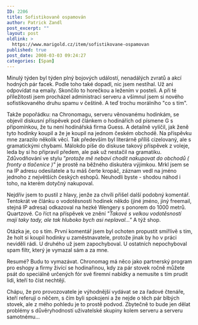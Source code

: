 ```yaml
---
ID: 2206
title: Sofistikovaně ospamován
author: Patrick Zandl
post_excerpt: ""
layout: post
oldlink: >
  https://www.marigold.cz/item/sofistikovane-ospamovan
published: true
post_date: 2008-03-03 09:24:27
categories: [Spam]
---
```

Minulý týden byl týden plný bojových událostí, nenadálých zvratů a akcí hodných pár facek. Podle toho také dopadl, nic jsem nestíhal. Už ani odpovídat na emaily. Skončilo to horečkou a ležením v posteli. A při té příležitosti jsem procházel administraci serveru a všimnul jsem si nového sofistikovaného druhu spamu v češtině. A teď trochu morálního "co s tím".

Takže popořádku: na Chronomagu, serveru věnovanému hodinkám, se objevil diskusní příspěvek pod článkem o hodinářích od písmene G s připomínkou, že tu není hodinářská firma Guess. A detailně vylíčil, jak ženě tyto hodinky koupil a že je koupil na jednom českém obchodě. Na příspěvku mne zarazilo několik věcí. Tak především byl literárně příliš cizelovaný, ale s gramatickými chybami. Málokdo píše do diskuse takový příspěvek z voleje, leda by si ho připravil předem, ale pak už nestačil na gramatiku. Zdůvodňování ve stylu <em>"protože mě nebaví chodit nakupovat do obchodů ( fronty a tlačenice )"</em> je prostě na běžného diskutéra výjimkou. Mrkl jsem se na IP adresu odesilatele a tu máš čerte kropáč, záznam vedl na jméno jednoho z největších českých eshopů. Neuhodli byste - shodou náhod i toho, na kterém dotyčný nakupoval. 

Nejdřív jsem to pustil z hlavy, jenže za chvíli přišel další podobný komentář. Tentokrát ve článku o vodotěsnosti hodinek někdo (jiné jméno, jiný freemail, stejná IP adresa) odkazoval na hezké Wengery s ponorem do 1000 metrů. Quartzové. Co říct na příspěvek ve znění <em>"Takové s velkou vodotěsností mají taky tady, ale tak hluboko bych asi neplaval…"</em> A týž shop. 

Otázka je, co s tím. První komentář jsem byl ochoten propustit smířlivě s tím, že holt si koupil hodinky u zaměstnavatele, protože jinak by ho v práci neviděli rádi. U druhého už jsem zapochyboval. U ostatních nepochyboval spam filtr, který je vymazal sám a za mne. 

Resumé? Budu to vymazávat. Chronomag má něco jako partnerský program pro eshopy a firmy živící se hodinařinou, kdy za pár stovek ročně můžete psát do speciálně určených fór své firemní nabídky a nemusíte s tím prudit lidi, kteří to číst nechtějí. 

Chápu, že pro provozovatele je výhodnější vydávat se za řadové čtenáře, kteří referují o něčem, s čím byli spokojeni a že nejde o těch pár blbých stovek, ale z mého pohledu je to prostě podvod. Zbytečně to bude jen dělat problémy s důvěryhodností uživatelské skupiny kolem serveru a serveru samotnému...